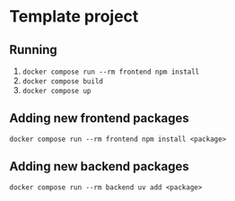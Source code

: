 # Template project

## Running

1. `docker compose run --rm frontend npm install`
2. `docker compose build`
3. `docker compose up`

## Adding new frontend packages

`docker compose run --rm frontend npm install <package>`

## Adding new backend packages

`docker compose run --rm backend uv add <package>`